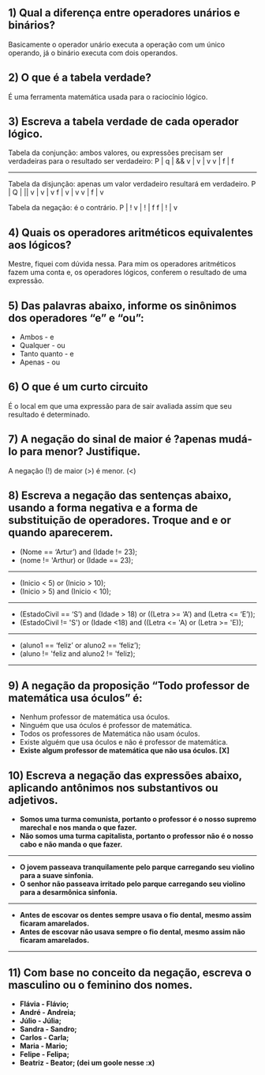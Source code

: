 ## 1) Qual a diferença entre operadores unários e binários?
Basicamente o operador unário executa a operação com um único operando, já o binário executa com dois operandos. 

## 2) O que é a tabela verdade?
É uma ferramenta matemática usada para o raciocínio lógico. 

## 3) Escreva a tabela verdade de cada operador lógico.
Tabela da conjunção: ambos valores, ou expressões precisam ser verdadeiras para o resultado ser verdadeiro: 
P | q | &&
v | v | v
v | f | f
______________

Tabela da disjunção: apenas um valor verdadeiro resultará em verdadeiro.
P | Q | ||
v | v | v
f | v | v
v | f | v

Tabela da negação: é o contrário.
P | !
v | ! | f
f | ! | v

## 4) Quais os operadores aritméticos equivalentes aos lógicos?
Mestre, fiquei com dúvida nessa. Para mim os operadores aritméticos fazem uma conta e, os operadores lógicos, conferem o resultado de uma expressão. 


## 5) Das palavras abaixo, informe os sinônimos dos operadores “e” e “ou”:
* Ambos - e
* Qualquer - ou
* Tanto quanto - e 
* Apenas - ou

## 6) O que é um curto circuito
É o local em que uma expressão para de sair avaliada assim que seu resultado é determinado.

## 7) A negação do sinal de maior é ?apenas mudá-lo para menor? Justifique.
A negação (!) de maior (>) é menor. (<)

## 8) Escreva a negação das sentenças abaixo, usando a forma negativa e a forma de substituição de operadores. Troque and e or quando aparecerem.
* (Nome == ‘Artur’) and (Idade != 23);
* (nome != 'Arthur) or (Idade == 23);
____________________________________________
* (Inicio < 5) or (Inicio > 10);
* (Inicio > 5) and (Inicio < 10);
____________________________________________
* (EstadoCivil == ‘S’) and (Idade > 18) or ((Letra >= ‘A’) and (Letra <= ‘E’));
* (EstadoCivil != 'S') or (Idade <18) and ((Letra <= 'A) or (Letra >= 'E));
____________________________________________
* (aluno1 == ‘feliz’ or aluno2 == ‘feliz’);
* (aluno != 'feliz and aluno2 != 'feliz);
__________________________________________

## 9) A negação da proposição “Todo professor de matemática usa óculos” é:
* Nenhum professor de matemática usa óculos.
* Ninguém que usa óculos é professor de matemática.
* Todos os professores de Matemática não usam óculos.
* Existe alguém que usa óculos e não é professor de matemática.
* <b>Existe algum professor de matemática que não usa óculos. [X]

## 10) Escreva a negação das expressões abaixo, aplicando antônimos nos substantivos ou adjetivos.

* Somos uma turma comunista, portanto o professor é o nosso supremo marechal e nos manda o que fazer.
* Não somos uma turma capitalista, portanto o professor não é o nosso cabo e não manda o que fazer.
________________________________________________________
* O jovem passeava tranquilamente pelo parque carregando seu violino para a suave sinfonia.
* O senhor não passeava irritado pelo parque carregando seu violino para a desarmônica sinfonia.
________________________________________________________
* Antes de escovar os dentes sempre usava o fio dental, mesmo assim ficaram amarelados.
* Antes de escovar não usava sempre o fio dental, mesmo assim não ficaram amarelados.
_______________________________________________________

## 11) Com base no conceito da negação, escreva o masculino ou o feminino dos nomes.
* Flávia - Flávio;
* André - Andreia;
* Júlio - Júlia;
* Sandra - Sandro;
* Carlos - Carla;
* Maria - Mario;
* Felipe - Felipa;
* Beatriz - Beator; (dei um goole nesse :x)
